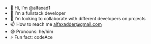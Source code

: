 - 👋 Hi, I’m @alfaxad1
- 👀 I’m a fullstack developer
- 💞️ I’m looking to collaborate with different developers on projects
- 📫 How to reach me alfaxadder@gmail.com
- 😄 Pronouns: he/him
- ⚡ Fun fact: codeAce

<!---
alfaxad1/alfaxad1 is a ✨ special ✨ repository because its `README.md` (this file) appears on your GitHub profile.
You can click the Preview link to take a look at your changes.
--->

